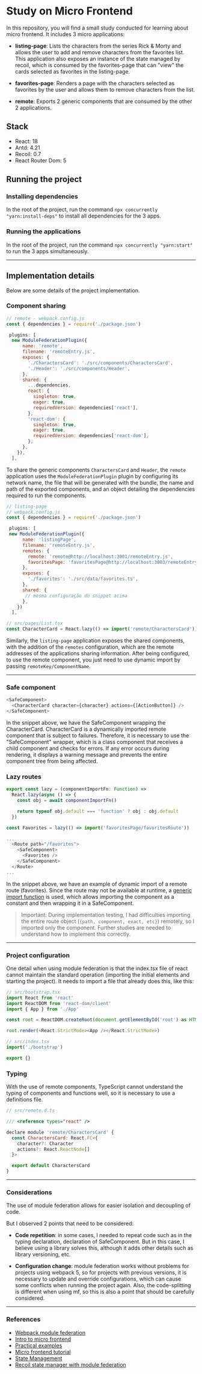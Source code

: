 # Study on Micro Frontend

In this repository, you will find a small study conducted for learning about micro frontend. It includes 3 micro applications:

- **listing-page**: Lists the characters from the series Rick & Morty and allows the user to add and remove characters from the favorites list. This application also exposes an instance of the state managed by recoil, which is consumed by the favorites-page that can "view" the cards selected as favorites in the listing-page.
  
- **favorites-page**: Renders a page with the characters selected as favorites by the user and allows them to remove characters from the list.

- **remote**: Exports 2 generic components that are consumed by the other 2 applications.

## Stack

- React: 18
- Antd: 4.21
- Recoil: 0.7
- React Router Dom: 5

## Running the project

### Installing dependencies

In the root of the project, run the command `npx concurrently "yarn:install-deps"` to install all dependencies for the 3 apps.

### Running the applications

In the root of the project, run the command `npx concurrently "yarn:start"` to run the 3 apps simultaneously.

---

## Implementation details

Below are some details of the project implementation.

### Component sharing

```javascript
// remote - webpack.config.js
const { dependencies } = require('./package.json')

 plugins: [
  new ModuleFederationPlugin({
      name: 'remote',
      filename: 'remoteEntry.js',
      exposes: {
        './CharactersCard': './src/components/CharactersCard',
        './Header': './src/components/Header',
      },
      shared: {
        ...dependencies,
        react: {
          singleton: true,
          eager: true,
          requiredVersion: dependencies['react'],
        },
        'react-dom': {
          singleton: true,
          eager: true,
          requiredVersion: dependencies['react-dom'],
        },
      },
    }),
  ],
```

To share the generic components `CharactersCard` and `Header`, the `remote` application uses the `ModuleFederationPlugin` plugin by configuring its network name, the file that will be generated with the bundle, the name and path of the exported components, and an object detailing the dependencies required to run the components.

```javascript
// listing-page
// webpack.config.js
const { dependencies } = require('./package.json')

 plugins: [
 new ModuleFederationPlugin({
      name: 'listingPage',
      filename: 'remoteEntry.js',
      remotes: {
        remote: 'remote@http://localhost:3001/remoteEntry.js',
        favoritesPage: 'favoritesPage@http://localhost:3003/remoteEntry.js',
      },
      exposes: {
        './favorites': './src/data/favorites.ts',
      },
      shared: {
       // mesma configuração do snippet acima
      },
    })
  ],

// src/pages/List.tsx
const CharacterCard = React.lazy(() => import('remote/CharactersCard'))
```

Similarly, the `listing-page` application exposes the shared components, with the addition of the `remotes` configuration, which are the remote addresses of the applications sharing information. After being configured, to use the remote component, you just need to use dynamic import by passing `remoteKey/ComponentName`.

---

### Safe component

```javascript
<SafeComponent>
  <CharacterCard character={character} actions={[ActionButton]} />
</SafeComponent>
```

In the snippet above, we have the SafeComponent wrapping the CharacterCard. CharacterCard is a dynamically imported remote component that is subject to failures. Therefore, it is necessary to use the "SafeComponent" wrapper, which is a class component that receives a child component and checks for errors. If any error occurs during rendering, it displays a warning message and prevents the entire component tree from being affected.

### Lazy routes

```javascript
export const lazy = (componentImportFn: Function) =>
  React.lazy(async () => {
    const obj = await componentImportFn()

    return typeof obj.default === 'function' ? obj : obj.default
  })

const Favorites = lazy(() => import('favoritesPage/favoritesRoute'))

...
  <Route path="/favorites">
    <SafeComponent>
      <Favorites />
    </SafeComponent>
  </Route>
...
```

In the snippet above, we have an example of dynamic import of a remote route (favorites). Since the route may not be available at runtime, a [generic import function](https://github.com/fuse-box/fuse-box/issues/1646#issuecomment-572242548) is used, which allows importing the component as a constant and then wrapping it in a SafeComponent.

> Important: During implementation testing, I had difficulties importing the entire route object (`{path, component, exact, etc}`) remotely, so I imported only the component. Further studies are needed to understand how to implement this correctly.

---

### Project configuration

One detail when using module federation is that the index.tsx file of react cannot maintain the standard operation (importing the initial elements and starting the project). It needs to import a file that already does this, like this:

```javascript
// src/bootstrap.tsx
import React from 'react'
import ReactDOM from 'react-dom/client'
import { App } from './App'

const root = ReactDOM.createRoot(document.getElementById('root') as HTMLElement)

root.render(<React.StrictMode><App /></React.StrictMode>)

// src/index.tsx
import('./bootstrap')

export {}
```

### Typing

With the use of remote components, TypeScript cannot understand the typing of components and functions well, so it is necessary to use a definitions file.

```javascript
// src/remote.d.ts

/// <reference types="react" />

declare module 'remote/CharactersCard' {
  const CharactersCard: React.FC<{
    character?: Character
    actions?: React.ReactNode[]
  }>

  export default CharactersCard
}
```

---

### Considerations

The use of module federation allows for easier isolation and decoupling of code.

But I observed 2 points that need to be considered:

- **Code repetition**: in some cases, I needed to repeat code such as in the typing declaration, declaration of SafeComponent. But in this case, I believe using a library solves this, although it adds other details such as library versioning, etc.
  
- **Configuration change**: module federation works without problems for projects using webpack 5, so for projects with previous versions, it is necessary to update and override configurations, which can cause some conflicts when running the project again. Also, the code-splitting is different when using mf, so this is also a point that should be carefully considered.

---

### References

- [Webpack module federation](https://webpack.js.org/concepts/module-federation/)
- [Intro to micro frontend](https://micro-frontends.org/)
- [Practical examples](https://github.com/module-federation/module-federation-examples)
- [Micro frontend tutorial](https://www.youtube.com/watch?v=lKKsjpH09dU&t=1906s)
- [State Management](https://www.youtube.com/watch?v=njXeMeAu4Sg&t=1573s)
- [Recoil state manager with module federation](https://www.youtube.com/watch?v=aHA581Mp2Mo&t=575s)
